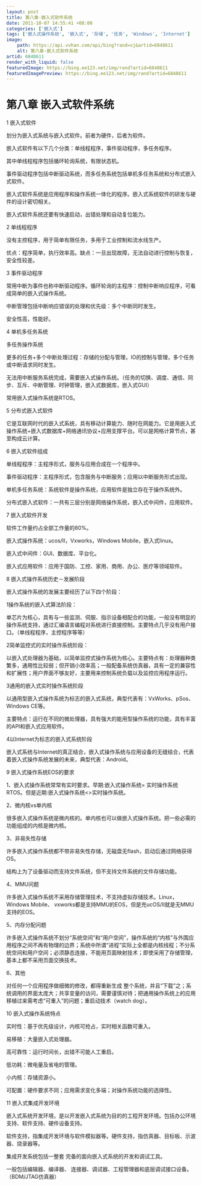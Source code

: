 ```yaml
---
layout: post
title: 第八章-嵌入式软件系统
date: 2011-10-07 14:55:41 +08:00
categories: ['嵌入式']
tags: ['嵌入式操作系统', '嵌入式', '存储', '任务', 'Windows', 'Internet']
image:
    path: https://api.vvhan.com/api/bing?rand=sj&artid=6848611
    alt: 第八章-嵌入式软件系统
artid: 6848611
render_with_liquid: false
featuredImage: https://bing.ee123.net/img/rand?artid=6848611
featuredImagePreview: https://bing.ee123.net/img/rand?artid=6848611
---
```


# 第八章 嵌入式软件系统

1 嵌入式软件
  
划分为嵌入式系统与嵌入式软件。前者为硬件，后者为软件。
  
嵌入式软件有以下几个分类：单线程程序，事件驱动程序，多任务程序。
  
其中单线程程序包括循环轮询系统，有限状态机。
  
事件驱动程序包括中断驱动系统，而多任务系统包括单机多任务系统和分布式嵌入式软件。
  
嵌入式软件系统是应用程序和操作系统一体化的程序。嵌入式系统软件的研发与硬件的设计密切相关。
  
嵌入式软件系统还要有快速启动，出错处理和自动复位能力。

2 单线程程序
  
没有主控程序，用于简单有限任务，多用于工业控制和流水线生产。
  
优点：程序简单，执行效率高。缺点：一旦出现故障，无法自动进行控制与恢复，安全性较差。
  
  
3 事件驱动程序
  
常用中断为事件也称中断驱动程序。循环轮询的主程序：控制中断响应程序，可看成简单的嵌入式操作系统。
  
中断管理包括中断响应错误的处理和优先级：多个中断同时发生。
  
安全性高，性能好。

4 单机多任务系统
  
多任务操作系统
  
更多的任务+多个中断处理过程：存储的分配与管理，IO的控制与管理，多个任务或中断请求同时发生。
  
无法用中断服务系统完成，需要嵌入式操作系统。（任务的切换、调度、通信、同步、互斥、中断管理、时钟管理，嵌入式数据库，嵌入式GUI）
  
常用嵌入式操作系统是RTOS。

5 分布式嵌入式软件
  
它是互联网时代的嵌入式系统，具有移动计算能力、随时在网能力。它是用嵌入式操作系统+嵌入式数据库+网络通讯协议+应用支撑平台。可以是网格计算节点，甚至构成云计算。

6 嵌入式软件组成
  
单线程程序：主程序形式，服务与应用合成在一个程序中。
  
事件驱动程序：主程序形式，包含服务与中断服务；应用以中断服务形式出现。
  
单机多任务系统：系统软件是操作系统，应用软件是独立存在于操作系统外。
  
分布式嵌入式软件：一共有三层分别是网络操作系统，嵌入式中间件，应用软件。

7 嵌入式软件开发
  
软件工作量约占全部工作量的80%。
  
嵌入式操作系统：ucos/II，Vxworks，Windows Mobile，嵌入式linux。
  
嵌入式中间件：GUI、数据库、平台化。
  
嵌入式应用软件：应用于国防、工控、家用、商用、办公、医疗等领域软件。

8 嵌入式操作系统历史－发展阶段
  
嵌入式操作系统的发展主要经历了以下四个阶段：
  
1操作系统的嵌入式算法阶段：
  
单芯片为核心，具有与一些监测、伺服、指示设备相配合的功能，一般没有明显的操作系统支持，通过汇编语言编程对系统进行直接控制。主要特点几乎没有用户接口。（单线程程序，主控程序等等）
  
2简单监控式的实时操作系统阶段：
  
以嵌入式处理器为基础，以简单监控式操作系统为核心。主要特点有：处理器种类繁多，通用性比较弱；但开销小效率高；一般配备系统仿真器，具有一定的兼容性和扩展性；用户界面不够友好，主要用来控制系统负载以及监控应用程序运行。
  
3通用的嵌入式实时操作系统阶段
  
以通用型嵌入式操作系统为标志的嵌入式系统，典型代表有：VxWorks、pSos、Windows CE等。
  
主要特点：运行在不同的微处理器，具有强大的能用型操作系统的功能，具有丰富的API和嵌入式应用软件。
  
4以Internet为标志的嵌入式系统阶段
  
嵌入式系统与Internet的真正结合，嵌入式操作系统与应用设备的无缝结合，代表着嵌入式操作系统发展的未来，典型代表：Android。
  
  
9 嵌入式操作系统EOS的要求
  
1、嵌入式操作系统常常有实时要求。早期:嵌入式操作系统= 实时操作系统RTOS。但是近期:嵌入式操作系统<>实时操作系统。
  
2、微内核vs单内核
  
很多嵌入式操作系统是微内核的。单内核也可以做嵌入式操作系统。把一些必需的功能组成的内核是微内核。
  
3、非易失性存储
  
许多嵌入式操作系统都不带非易失性存储，无磁盘无flash，启动后通过网络获得OS。
  
结构上为了设备驱动而支持文件系统，但不支持文件系统的文件存储功能。
  
4、MMU问题
  
许多嵌入式操作系统不采用存储管理技术，不支持虚拟存储技术。Linux，Windows Mobile、 vxworks都是支持MMU的EOS，但是充ucOS/II就是无MMU支持的EOS。
  
5、内存分配问题
  
许多嵌入式操作系统不划分“系统空间”和“用户空间”，操作系统的“内核”与外围应用程序之间不再有物理的边界；系统中所谓“进程”实际上全都是内核线程；不分系统空间和用户空间；必须静态连接，不能用页面映射技术；即使采用了存储管理，基本上都不采用页面交换技术。
  
6、其他
  
对任何一个应用程序做细微的修改，都得重新生成 整个系统，并且“下载”之；系统调用的界面太庞大；共享变量的访问，需要谨慎对待；把通用操作系统上的应用移植过来需考虑“可重入”的问题；重启动技术（watch dog）。

10 嵌入式操作系统特点
  
实时性：基于优先级设计，内核可抢占，实时相关函数可重入。
  
易移植：大量嵌入式处理器。
  
高可靠性：运行时间长，出错不可能人工重启。
  
低功耗：微电量及省电的管理。
  
小内核：存储资源小。
  
可配置：硬件要求不同；应用需求变化多端；对操作系统功能的选择性。

11 嵌入式集成开发环境
  
嵌入式系统开发环境，是以开发嵌入式系统为目的的工程开发环境。包括办公环境支持、软件支持、硬件设备支持。
  
软件支持，指集成开发环境与软件模拟器等。硬件支持，指仿真器、目标板、示波器、烧录器等。
  
集成开发系统包括一整套 完备的面向嵌入式系统的开发和调试工具。
  
一般包括编辑器、编译器、 连接器、调试器、工程管理器和底层调试接口设备。（BDM/JTAG仿真器）